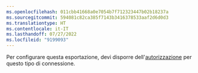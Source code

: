 ```yaml
---
ms.openlocfilehash: 011cbb41668a0e7054b7f712323447b02b18237a
ms.sourcegitcommit: 594081c82ca385f7143b3416378533aaf2d6d0d3
ms.translationtype: HT
ms.contentlocale: it-IT
ms.lasthandoff: 07/27/2022
ms.locfileid: "9199093"
---
```

Per configurare questa esportazione, devi disporre dell'[autorizzazione](../export-destinations.md#set-up-a-new-export) per questo tipo di connessione.